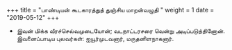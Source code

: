 ﻿+++
title = "பாண்டியன் கூடகாரத்துத் துஞ்சிய மாறன்வழுதி  "
weight = 1
date = "2019-05-12"
+++


-  இவன் மிக்க வீரச்செல்வமுடையோன்; வடநாட்டரசரை வென்று அடிப்படுத்தினோன். இவனைப்பாடிய புலவர்கள்: ஐயூர்முடவனார், மருதனிளநாகனார். 
  
